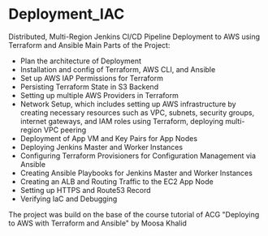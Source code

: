 # Deployment_IAC
Distributed, Multi-Region Jenkins CI/CD Pipeline Deployment to AWS using Terraform and Ansible
Main Parts of the Project:
 - Plan the architecture of Deployment
 - Installation and config of Terraform, AWS CLI, and Ansible
 - Set up AWS IAP Permissions for Terraform
 - Persisting Terraform State in S3 Backend
 - Setting up multiple AWS Providers in Terraform
 - Network Setup, which includes setting up AWS infrastructure by creating necessary resources such as VPC, subnets, security groups, internet gateways, and IAM roles using Terraform, deploying multi-region VPC peering
 - Deployment of App VM and Key Pairs for App Nodes
 - Deploying Jenkins Master and Worker Instances
 - Configuring Terraform Provisioners for Configuration Management via Ansible
 - Creating Ansible Playbooks for Jenkins Master and Worker Instances
 - Creating an ALB and Routing Traffic to the EC2 App Node
 - Setting up HTTPS and Route53 Record
 - Verifying IaC and Debugging
 
 
 
 
 The project was build on the base of the course tutorial of ACG "Deploying to AWS with Terraform and Ansible" by Moosa Khalid
 
 

